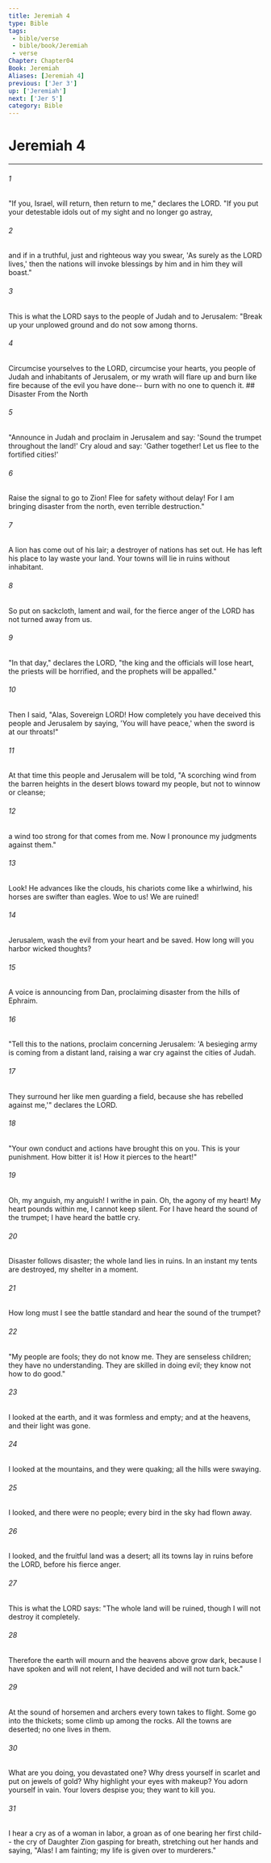 ```yaml
---
title: Jeremiah 4
type: Bible
tags:
 - bible/verse
 - bible/book/Jeremiah
 - verse
Chapter: Chapter04
Book: Jeremiah
Aliases: [Jeremiah 4]
previous: ['Jer 3']
up: ['Jeremiah']
next: ['Jer 5']
category: Bible
---
```

# Jeremiah 4

***


###### 1 
"If you, Israel, will return, then return to me," declares the LORD. "If you put your detestable idols out of my sight and no longer go astray, 

###### 2 
and if in a truthful, just and righteous way you swear, 'As surely as the LORD lives,' then the nations will invoke blessings by him and in him they will boast." 

###### 3 
This is what the LORD says to the people of Judah and to Jerusalem: "Break up your unplowed ground and do not sow among thorns. 

###### 4 
Circumcise yourselves to the LORD, circumcise your hearts, you people of Judah and inhabitants of Jerusalem, or my wrath will flare up and burn like fire because of the evil you have done-- burn with no one to quench it. ## Disaster From the North 

###### 5 
"Announce in Judah and proclaim in Jerusalem and say: 'Sound the trumpet throughout the land!' Cry aloud and say: 'Gather together! Let us flee to the fortified cities!' 

###### 6 
Raise the signal to go to Zion! Flee for safety without delay! For I am bringing disaster from the north, even terrible destruction." 

###### 7 
A lion has come out of his lair; a destroyer of nations has set out. He has left his place to lay waste your land. Your towns will lie in ruins without inhabitant. 

###### 8 
So put on sackcloth, lament and wail, for the fierce anger of the LORD has not turned away from us. 

###### 9 
"In that day," declares the LORD, "the king and the officials will lose heart, the priests will be horrified, and the prophets will be appalled." 

###### 10 
Then I said, "Alas, Sovereign LORD! How completely you have deceived this people and Jerusalem by saying, 'You will have peace,' when the sword is at our throats!" 

###### 11 
At that time this people and Jerusalem will be told, "A scorching wind from the barren heights in the desert blows toward my people, but not to winnow or cleanse; 

###### 12 
a wind too strong for that comes from me. Now I pronounce my judgments against them." 

###### 13 
Look! He advances like the clouds, his chariots come like a whirlwind, his horses are swifter than eagles. Woe to us! We are ruined! 

###### 14 
Jerusalem, wash the evil from your heart and be saved. How long will you harbor wicked thoughts? 

###### 15 
A voice is announcing from Dan, proclaiming disaster from the hills of Ephraim. 

###### 16 
"Tell this to the nations, proclaim concerning Jerusalem: 'A besieging army is coming from a distant land, raising a war cry against the cities of Judah. 

###### 17 
They surround her like men guarding a field, because she has rebelled against me,'" declares the LORD. 

###### 18 
"Your own conduct and actions have brought this on you. This is your punishment. How bitter it is! How it pierces to the heart!" 

###### 19 
Oh, my anguish, my anguish! I writhe in pain. Oh, the agony of my heart! My heart pounds within me, I cannot keep silent. For I have heard the sound of the trumpet; I have heard the battle cry. 

###### 20 
Disaster follows disaster; the whole land lies in ruins. In an instant my tents are destroyed, my shelter in a moment. 

###### 21 
How long must I see the battle standard and hear the sound of the trumpet? 

###### 22 
"My people are fools; they do not know me. They are senseless children; they have no understanding. They are skilled in doing evil; they know not how to do good." 

###### 23 
I looked at the earth, and it was formless and empty; and at the heavens, and their light was gone. 

###### 24 
I looked at the mountains, and they were quaking; all the hills were swaying. 

###### 25 
I looked, and there were no people; every bird in the sky had flown away. 

###### 26 
I looked, and the fruitful land was a desert; all its towns lay in ruins before the LORD, before his fierce anger. 

###### 27 
This is what the LORD says: "The whole land will be ruined, though I will not destroy it completely. 

###### 28 
Therefore the earth will mourn and the heavens above grow dark, because I have spoken and will not relent, I have decided and will not turn back." 

###### 29 
At the sound of horsemen and archers every town takes to flight. Some go into the thickets; some climb up among the rocks. All the towns are deserted; no one lives in them. 

###### 30 
What are you doing, you devastated one? Why dress yourself in scarlet and put on jewels of gold? Why highlight your eyes with makeup? You adorn yourself in vain. Your lovers despise you; they want to kill you. 

###### 31 
I hear a cry as of a woman in labor, a groan as of one bearing her first child-- the cry of Daughter Zion gasping for breath, stretching out her hands and saying, "Alas! I am fainting; my life is given over to murderers." 
